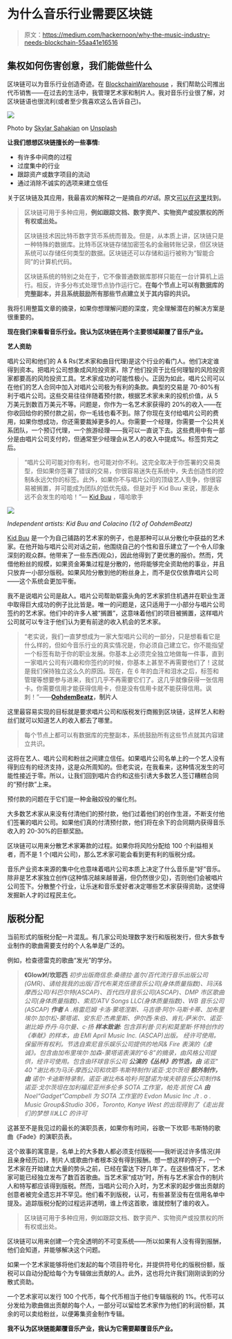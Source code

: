 # 为什么音乐行业需要区块链

> 原文：<https://medium.com/hackernoon/why-the-music-industry-needs-blockchain-55aa41e16516>

## 集权如何伤害创意，我们能做些什么

区块链可以为音乐行业创造奇迹。在 [BlockchainWarehouse](http://www.blockchainwarehouse.com) ，我们帮助公司推出代币销售——在过去的生活中，我管理艺术家和制片人。我对音乐行业很了解，对区块链语也很流利(或者至少我喜欢这么告诉自己)。

![](img/fc8f56c0087352bf9499ef694164ba19.png)

Photo by [Skylar Sahakian](https://unsplash.com/@skylarfaithfilm?utm_source=medium&utm_medium=referral) on [Unsplash](https://unsplash.com?utm_source=medium&utm_medium=referral)

**让我们想想区块链擅长的一些事情:**

*   有许多中间商的过程
*   过度集中的行业
*   跟踪资产或数字项目的流动
*   通过消除不诚实的选项来建立信任

关于区块链及其应用，我最喜欢的解释之一是摘自*的对话*。原文[可以在这里](http://theconversation.com/blockchain-is-useful-for-a-lot-more-than-just-bitcoin-58921)找到。

> 区块链可用于多种应用，**例如跟踪文档、数字资产、实物资产或投票权的所有权或出处。**
> 
> 区块链技术因比特币数字货币系统而普及。但是，从本质上讲，区块链只是一种特殊的数据库。比特币区块链存储加密签名的金融转账记录，但区块链系统可以存储任何类型的数据。区块链还可以存储和运行被称为“智能合同”的计算机代码。
> 
> 区块链系统的特别之处在于，它不像普通数据库那样只能在一台计算机上运行。相反，许多分布式处理节点协作运行它。**在每个节点上可以有数据库的完整副本，并且系统鼓励所有那些节点建立关于其内容的共识。**

我将引用整篇文章的摘录，如果你想理解问题的深度，完全理解潜在的解决方案是很重要的。

**现在我们来看看音乐行业。我认为区块链在两个主要领域颠覆了音乐产业。**

**艺人资助**

唱片公司和他们的 A & Rs(艺术家和曲目代理)是这个行业的看门人。他们决定谁得到资本。把唱片公司想象成风险投资家，除了他们投资于比任何理智的风险投资家都要高的风险投资工具。艺术家成功的可能性极小。正因为如此，唱片公司可以在他们的艺人合同中加入对唱片公司极为有利的条款。典型的交易是 70-80%有利于唱片公司。这些交易往往伴随着预付款，根据艺术家未来的投机价值，从 5 万美元到数百万美元不等。问题是，你作为一名艺术家获得的 20%的收入——在你收回给你的预付款之前，你一毛钱也看不到。除了你现在支付给唱片公司的费用，如果你想成功，你还需要裁掉更多的人。你需要一个经理，你需要一个公共关系团队，一个预订代理，一个旅游经理——我可以一直说下去。这些费用中有一部分是由唱片公司支付的，但通常至少经理会从艺人的收入中提成%。标签剪完之后。

> “唱片公司可能对你有利，也可能对你不利。这完全取决于你签署的交易类型，但如果你签署了错误的交易，你很容易迷失在系统中，失去创造性的控制&永远欠你的标签。此外，如果你不与唱片公司的顶级艺人竞争，你很容易被搁置，并可能成为团队的低优先级。但是对于 Kid Buu 来说，那是永远不会发生的哈哈！”— [Kid Buu](https://www.youtube.com/watch?v=CgciK_ClYsA) ，嘻哈歌手

![](img/aa2e5f7d6f325fb486d2fed323126588.png)

*Independent artists: Kid Buu and Colacino (1/2 of OohdemBeatz)*

[Kid Buu](https://www.instagram.com/kidbuu/) 是一个为自己铺路的艺术家的例子，也是那种可以从分散化中获益的艺术家。在他开始与唱片公司对话之前，他围绕自己的个性和音乐建立了一个令人印象深刻的观众群。他带来了一些东西(观众)，因此他得到了更优惠的报价。然而，凭借他粉丝的规模，如果资金筹集过程是分散的，他将能够完全资助他的事业，并且只放弃一小部分版税。如果风险分散到他的粉丝身上，而不是仅仅依靠唱片公司——这个系统会更加平衡。

我不是说唱片公司是敌人。唱片公司帮助崭露头角的艺术家抓住机遇并在职业生涯中取得巨大成功的例子比比皆是。唯一的问题是，这只适用于一小部分与唱片公司签约的艺术家。他们中的许多人被“搁置”，这意味着他们的项目被搁置，这样唱片公司就可以专注于他们认为更有前途的收入机会的艺术家。

> “老实说，我们一直梦想成为一家大型唱片公司的一部分，只是想看看它是什么样的，但如今音乐行业的真实情况是，你必须自己建立它。你不能指望一个标签有助于你的职业发展。你基本上必须完全独立地做每一件事，直到一家唱片公司有兴趣和你签约的时候，你基本上甚至不再需要他们了！这就是我们保持独立这么久的原因。现在，在 6 年的血汗和泪水之后，标签和管理等想要参与进来，我们几乎不再需要它们了。这几乎就像获得一张信用卡。你需要信用才能获得信用卡，但是没有信用卡就不能获得信用。讽刺！”——[**OohdemBeatz**](https://www.instagram.com/oohdembeatz/)**，制片人**

这里最容易实现的目标就是要求唱片公司和版税发行商搬到区块链，这样艺人和粉丝们就可以知道艺人的收入都去了哪里。

> 每个节点上都可以有数据库的完整副本，系统鼓励所有这些节点就其内容建立共识。

这将在艺人、唱片公司和粉丝之间建立信任。如果唱片公司名单上的一个艺人没有得到应有的经济支持，这是众所周知的。但老实说，在我看来，这种情况发生的可能性接近于零。所以，让我们回到唱片合约和这些引诱大多数艺人签订糟糕合同的“预付款”上来。

预付款的问题在于它们是一种金融奴役的催化剂。

大多数艺术家从来没有付清他们的预付款，他们过着他们的创作生涯，不断支付他们签署的唱片公司。如果他们真的付清预付款，他们将在余下的合同期内获得音乐收入的 20-30%的巨额奖励。

区块链可以用来分散艺术家筹款的过程。如果你将风险分配给 100 个利益相关者，而不是 1 个(唱片公司)，那么艺术家可能会看到更有利的版税分成。

音乐产业资本来源的集中化也意味着唱片公司本质上决定了什么音乐是“好”音乐。除非是艺术家独立创作(这种情况越来越普遍，但仍然很少见)，否则他们会被唱片公司签下。分散整个行业，让乐迷和音乐爱好者决定哪些艺术家获得资助，这使得发掘新人才的过程民主化。

## **版税分配**

当前形式的版税分配一片混乱。有几家公司处理数字发行和版税发行，但大多数专业制作的歌曲需要支付的个人名单是广泛的。

例如，检查德雷克的歌曲“发光”的学分。

> **《Glow》f/坎耶西** *初步出版商信息:桑德拉·盖尔/百代流行音乐出版公司(GMR)、请给我我的出版/百代布莱克伍德音乐公司(身体质量指数)、玛沃&摩西公司/科巴尔特(ASCAP)、百代四月音乐公司(ASCAP)、DMP 市区歌曲公司(身体质量指数)、索尼/ATV Songs LLC(身体质量指数)、WB 音乐公司(ASCAP)* ***作者*** *A .格雷厄姆 卡洛·蒙塔涅斯、马吉德·阿尔·马斯卡蒂、加布里埃尔·加尔松-蒙塔诺、安东尼·杰弗里斯、伊尔西·朱伯、肯扎·萨米尔、诺亚·谢比姆·乔丹·乌尔曼、c·扬* ***样本致谢:*** *包含菲利普·贝利和莫里斯·怀特创作的《奉献》的样本，由 EMI April Music Inc. (ASCAP)出版。 经许可使用。保留所有权利。节选自索尼音乐娱乐公司提供的地风& Fire 表演的《虔诚》。包含由加布里埃尔·加森-蒙塔诺表演的“6·8”的摘录，由风格公司提供，经许可使用。包含由环球音乐公司* ***公演的《丛林》的节选，由*** *诺亚" 40 "谢比布为马沃·摩西公司和坎耶·韦斯特制作/诺亚·戈尔茨坦* ***额外制作，由*** *诺尔·卡迪斯特录制，诺亚·谢比布&哈利·阿瑟诺为埃夫顿音乐公司制作&诺亚·戈尔茨坦在加利福尼亚州多伦多 SOTA 工作室，帕克·凯悦 CA* ***由****Noel“Gadget”Campbell 为 SOTA 工作室的 Evdon Music Inc ./t . o . Music Group&Studio 306，Toronto,
> Kanye West 的出现得到了《走出我们的梦想 II》LLC 的许可*

这甚至不是我见过的最长的演职员表，如果你有时间，谷歌一下坎耶·韦斯特的歌曲《Fade》的演职员表。

这个故事的寓意是，名单上的大多数人都必须支付版税——我听说过许多情况(并且亲身经历过)，制片人或歌曲作者根本没有得到报酬。想一想这样的例子，一个艺术家在开始建立大量的势头之前，已经在雷达下好几年了。在这些情况下，艺术家可能已经独立发布了数百首歌曲。当艺术家“成功”时，所有与艺术家合作的制片人和特写都应该得到版税。然而，当唱片公司介入时，为艺术家的起步做出贡献的创意者被完全遗忘并不罕见。他们看不到版税，认可，有些甚至没有在信用名单中提及。追踪版税分配的过程远非透明，谁上传这首歌，谁就控制了谁的收入。

> 区块链可用于多种应用，例如跟踪文档、数字资产、实物资产或投票权的所有权或出处。

区块链可以用来创建一个完全透明的不可变系统——所以如果有人没有得到报酬，他们会知道，并能够解决这个问题。

如果一个艺术家能够将他们发起的每个项目符号化，并提供符号化的版税份额，版税可以自动分配给每个为专辑做出贡献的人。此外，这也将允许我们刚刚谈到的分散式资助。

一个艺术家可以发行 100 个代币，每个代币相当于他们专辑版税的 1%。代币可以分发给为歌曲做出贡献的每个人，一部分可以留给艺术家作为他们的利润份额，其余的可以卖给粉丝，以便筹集资金制作专辑。

**我不认为区块链能颠覆音乐产业，我认为它需要颠覆音乐产业。**